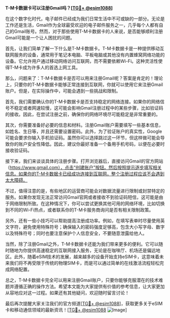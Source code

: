 **T-M卡数据卡可以注册Gmail吗？[[TG💪+ @esim1088](https://t.me/s/esim1088)]**

在这个数字化时代，电子邮件已经成为我们日常生活中不可或缺的一部分。无论是工作还是生活，Gmail作为全球最受欢迎的电子邮件服务之一，几乎每个人都有自己的Gmail账号。然而，对于那些使用T-M卡数据卡的人来说，是否能够顺利注册Gmail可能是一个让人困扰的问题。

首先，让我们简单了解一下什么是T-M卡数据卡。T-M卡数据卡是一种提供移动互联网服务的设备，通常用于笔记本电脑、平板电脑或其他没有内置蜂窝网络功能的设备。它允许用户通过移动网络访问互联网，而不需要依赖Wi-Fi。这种灵活性使得T-M卡成为许多人的首选上网工具。

那么，问题来了：T-M卡数据卡是否可以用来注册Gmail呢？答案是肯定的！理论上，只要你的T-M卡数据卡能够正常连接到互联网，你就可以使用它来注册Gmail账户。但是，在实际操作中，可能会遇到一些挑战和限制。

首先，我们需要确认你的T-M卡数据卡是否支持稳定的网络连接。如果你的网络信号不稳定或者网速较慢，这可能会影响Gmail注册过程中的某些步骤，比如验证码的接收。因此，在尝试注册之前，确保你的网络环境尽可能稳定是非常重要的。

其次，你需要准备好必要的信息和材料。注册Gmail账户需要填写一些基本信息，如姓名、生日等，并且还需要设置密码。此外，为了验证账户的真实性，Google可能会要求你输入手机验证码。虽然你可以选择跳过这一环节，但这样做可能会导致你的账户安全性降低。因此，建议你最好准备一个备用手机号码，以便在必要时接收验证码。

接下来，我们来谈谈具体的注册步骤。打开浏览器后，直接访问Gmail的官方网站（https://www.gmail.com），点击“创建账户”按钮。然后按照提示逐步填写相关信息。如果你的T-M卡数据卡已经成功连接到互联网，整个注册过程应该不会遇到太大障碍。

不过，值得注意的是，有些地区的运营商可能会对数据流量进行限制或封禁特定的服务。如果你发现无法正常访问Gmail官网或者接收不到验证码短信，这可能是由于网络限制所致。在这种情况下，你可以尝试更换其他可用的网络环境，比如切换到不同的Wi-Fi热点，或者联系你的T-M卡服务商询问是否有相关限制政策。

另外，还有一些小技巧可以帮助提高注册成功率。例如，在填写表单时尽量使用英文字符，避免使用特殊符号；确保输入的密码强度足够高，包含大小写字母、数字以及特殊符号；同时也要注意保护个人信息安全，不要随意泄露给他人。

当然，除了注册Gmail之外，T-M卡数据卡还能为我们带来更多的便利。它可以随时随地为你提供高速稳定的互联网接入服务，无论是在咖啡厅、机场还是偏远地区。此外，随着eSIM技术的发展，越来越多的设备开始支持eSIM卡，这意味着未来我们将不再受限于传统的物理SIM卡，而是可以通过简单的在线激活流程轻松完成网络配置。

总之，T-M卡数据卡完全可以用来注册Gmail账户，只要你能够克服潜在的技术难题并遵循正确的操作方法。希望本文能为大家提供有价值的参考信息，让大家更加从容地应对这一过程。如果还有其他疑问，欢迎随时留言讨论！

最后再次提醒大家关注我们的官方频道[[TG💪+ @esim1088](https://t.me/s/esim1088)]，获取更多关于eSIM卡和移动通信领域的最新资讯！[[TG💪+ @esim1088](https://t.me/s/esim1088) ![Image](https://i.postimg.cc/4NQfJmqS/Snipaste-2025-05-13-00-14-12.png)]